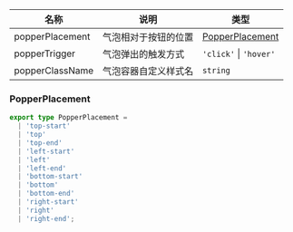 | 名称            | 说明                 | 类型                                |
| --------------- | -------------------- | ----------------------------------- |
| popperPlacement | 气泡相对于按钮的位置 | [PopperPlacement](#PopperPlacement) |
| popperTrigger   | 气泡弹出的触发方式   | `'click'` &#124; `'hover'`          |
| popperClassName | 气泡容器自定义样式名 | `string`                            |

### PopperPlacement

```ts
export type PopperPlacement =
  | 'top-start'
  | 'top'
  | 'top-end'
  | 'left-start'
  | 'left'
  | 'left-end'
  | 'bottom-start'
  | 'bottom'
  | 'bottom-end'
  | 'right-start'
  | 'right'
  | 'right-end';
```
